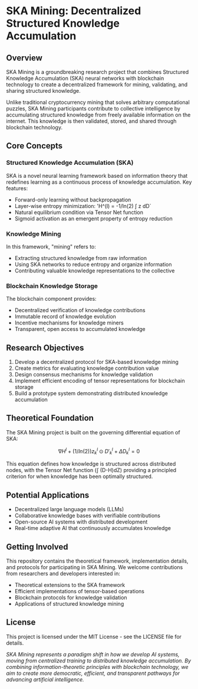 
# SKA Mining: Decentralized Structured Knowledge Accumulation

## Overview

SKA Mining is a groundbreaking research project that combines Structured Knowledge Accumulation (SKA) neural networks with blockchain technology to create a decentralized framework for mining, validating, and sharing structured knowledge.

Unlike traditional cryptocurrency mining that solves arbitrary computational puzzles, SKA Mining participants contribute to collective intelligence by accumulating structured knowledge from freely available information on the internet. This knowledge is then validated, stored, and shared through blockchain technology.

## Core Concepts

### Structured Knowledge Accumulation (SKA)

SKA is a novel neural learning framework based on information theory that redefines learning as a continuous process of knowledge accumulation. Key features:

- Forward-only learning without backpropagation
- Layer-wise entropy minimization: 'H^(l) = -1/ln(2) ∫ z dD`
- Natural equilibrium condition via Tensor Net function
- Sigmoid activation as an emergent property of entropy reduction

### Knowledge Mining

In this framework, "mining" refers to:
- Extracting structured knowledge from raw information
- Using SKA networks to reduce entropy and organize information
- Contributing valuable knowledge representations to the collective

### Blockchain Knowledge Storage

The blockchain component provides:
- Decentralized verification of knowledge contributions
- Immutable record of knowledge evolution
- Incentive mechanisms for knowledge miners
- Transparent, open access to accumulated knowledge

## Research Objectives

1. Develop a decentralized protocol for SKA-based knowledge mining
2. Create metrics for evaluating knowledge contribution value
3. Design consensus mechanisms for knowledge validation
4. Implement efficient encoding of tensor representations for blockchain storage
5. Build a prototype system demonstrating distributed knowledge accumulation

## Theoretical Foundation

The SKA Mining project is built on the governing differential equation of SKA:

$$∇H^{l} + (1/ln(2)) z^{l}_k ⊙ D'^{l}_k + ΔD^{l}_k = 0$$

This equation defines how knowledge is structured across distributed nodes, with the Tensor Net function (∫ (D-H)dZ) providing a principled criterion for when knowledge has been optimally structured.

## Potential Applications

- Decentralized large language models (LLMs)
- Collaborative knowledge bases with verifiable contributions
- Open-source AI systems with distributed development
- Real-time adaptive AI that continuously accumulates knowledge

## Getting Involved

This repository contains the theoretical framework, implementation details, and protocols for participating in SKA Mining. We welcome contributions from researchers and developers interested in:

- Theoretical extensions to the SKA framework
- Efficient implementations of tensor-based operations
- Blockchain protocols for knowledge validation
- Applications of structured knowledge mining


## License

This project is licensed under the MIT License - see the LICENSE file for details.


*SKA Mining represents a paradigm shift in how we develop AI systems, moving from centralized training to distributed knowledge accumulation. By combining information-theoretic principles with blockchain technology, we aim to create more democratic, efficient, and transparent pathways for advancing artificial intelligence.*

